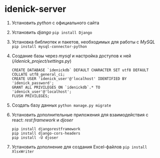 # idenick-server
1. Установить *python* с официального сайта
1. Установить *django* `pip install Django`
1. Установка библиотек и пакетов, необходимых для работы с *MySQL* `pip install mysql-connector-python`
1. Создание базы через *mysql* и настройка доступов к ней (*/idenick_project/settings.py*)
   ```
   CREATE DATABASE `idenickdb` DEFAULT CHARACTER SET utf8 DEFAULT COLLATE utf8_general_ci;
   CREATE USER 'idenick_user'@'localhost' IDENTIFIED BY 'idenick_password';
   GRANT ALL PRIVILEGES ON `idenickdb`.* TO 'idenick_user'@'localhost';
   FLUSH PRIVILEGES;
   ```

1. Создать базу данных `python manage.py migrate`
1. Установить дополнительные приложения для взаимодействия с react: *rest framework* и *djoser*
   ```
   pip install djangorestframework
   pip install django-cors-headers
   pip install -U djoser
   ```
1. Установить дополнение для создания Excel-файлов `pip install XlsxWriter`